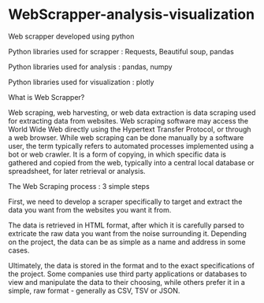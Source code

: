 # WebScrapper-analysis-visualization
Web scrapper developed using python 

Python libraries used for scrapper : Requests, Beautiful soup, pandas

Python libraries used for analysis : pandas, numpy

Python libraries used for visualization : plotly

What is Web Scrapper?

Web scraping, web harvesting, or web data extraction is data scraping used for extracting data from websites. Web scraping software may access the World Wide Web directly using the Hypertext Transfer Protocol, or through a web browser. While web scraping can be done manually by a software user, the term typically refers to automated processes implemented using a bot or web crawler. It is a form of copying, in which specific data is gathered and copied from the web, typically into a central local database or spreadsheet, for later retrieval or analysis.

The Web Scraping process : 3 simple steps

First, we need to develop a scraper specifically to target and extract the data you want from the websites you want it from.

The data is retrieved in HTML format, after which it is carefully parsed to extricate the raw data you want from the noise surrounding it. Depending on the project, the data can be as simple as a name and address in some cases.

Ultimately, the data is stored in the format and to the exact specifications of the project. Some companies use third party applications or databases to view and manipulate the data to their choosing, while others prefer it in a simple, raw format - generally as CSV, TSV or JSON.
